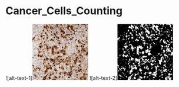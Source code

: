 # Cancer_Cells_Counting

![alt-text-1]<img src="cv.png" alt="Cover" width="30%"/>  ![alt-text-2]<img src="answer.jpg" alt="Cover" width="30%"/>
